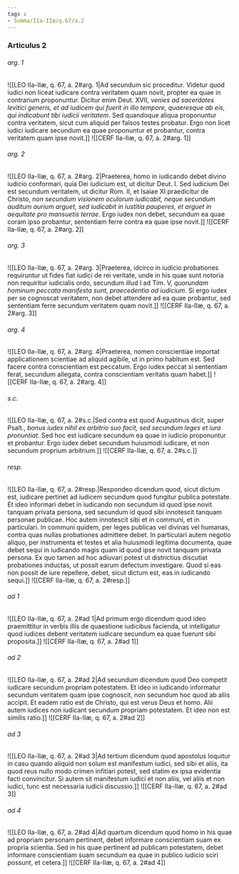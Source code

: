 ```yaml
---
tags : 
- Summa/IIa-IIæ/q.67/a.2
---
```


### Articulus 2

###### arg. 1
![[LEO IIa-IIæ, q. 67, a. 2#arg. 1|Ad secundum sic proceditur. Videtur quod iudici non liceat iudicare contra veritatem quam novit, propter ea quae in contrarium proponuntur. Dicitur enim Deut. XVII, *venies ad sacerdotes levitici generis, et ad iudicem qui fuerit in illo tempore, quaeresque ab eis, qui indicabunt tibi iudicii veritatem*. Sed quandoque aliqua proponuntur contra veritatem, sicut cum aliquid per falsos testes probatur. Ergo non licet iudici iudicare secundum ea quae proponuntur et probantur, contra veritatem quam ipse novit.]]
![[CERF IIa-IIæ, q. 67, a. 2#arg. 1]]

###### arg. 2
![[LEO IIa-IIæ, q. 67, a. 2#arg. 2|Praeterea, homo in iudicando debet divino iudicio conformari, quia Dei iudicium est, ut dicitur Deut. I. Sed iudicium Dei est secundum veritatem, ut dicitur Rom. II, et Isaiae XI praedicitur de Christo, *non secundum visionem oculorum iudicabit, neque secundum auditum aurium arguet, sed iudicabit in iustitia pauperes, et arguet in aequitate pro mansuetis terrae*. Ergo iudex non debet, secundum ea quae coram ipso probantur, sententiam ferre contra ea quae ipse novit.]]
![[CERF IIa-IIæ, q. 67, a. 2#arg. 2]]

###### arg. 3
![[LEO IIa-IIæ, q. 67, a. 2#arg. 3|Praeterea, idcirco in iudicio probationes requiruntur ut fides fiat iudici de rei veritate, unde in his quae sunt notoria non requiritur iudicialis ordo, secundum illud I ad Tim. V, *quorundam hominum peccata manifesta sunt, praecedentia ad iudicium*. Si ergo iudex per se cognoscat veritatem, non debet attendere ad ea quae probantur, sed sententiam ferre secundum veritatem quam novit.]]
![[CERF IIa-IIæ, q. 67, a. 2#arg. 3]]

###### arg. 4
![[LEO IIa-IIæ, q. 67, a. 2#arg. 4|Praeterea, nomen conscientiae importat applicationem scientiae ad aliquid agibile, ut in primo habitum est. Sed facere contra conscientiam est peccatum. Ergo iudex peccat si sententiam ferat, secundum allegata, contra conscientiam veritatis quam habet.]]
![[CERF IIa-IIæ, q. 67, a. 2#arg. 4]]

###### s.c.
![[LEO IIa-IIæ, q. 67, a. 2#s.c.|Sed contra est quod Augustinus dicit, super Psalt., *bonus iudex nihil ex arbitrio suo facit, sed secundum leges et iura pronuntiat*. Sed hoc est iudicare secundum ea quae in iudicio proponuntur et probantur. Ergo iudex debet secundum huiusmodi iudicare, et non secundum proprium arbitrium.]]
![[CERF IIa-IIæ, q. 67, a. 2#s.c.]]

###### resp.
![[LEO IIa-IIæ, q. 67, a. 2#resp.|Respondeo dicendum quod, sicut dictum est, iudicare pertinet ad iudicem secundum quod fungitur publica potestate. Et ideo informari debet in iudicando non secundum id quod ipse novit tanquam privata persona, sed secundum id quod sibi innotescit tanquam personae publicae. Hoc autem innotescit sibi et in communi, et in particulari. In communi quidem, per leges publicas vel divinas vel humanas, contra quas nullas probationes admittere debet. In particulari autem negotio aliquo, per instrumenta et testes et alia huiusmodi legitima documenta, quae debet sequi in iudicando magis quam id quod ipse novit tanquam privata persona. Ex quo tamen ad hoc adiuvari potest ut districtius discutiat probationes inductas, ut possit earum defectum investigare. Quod si eas non possit de iure repellere, debet, sicut dictum est, eas in iudicando sequi.]]
![[CERF IIa-IIæ, q. 67, a. 2#resp.]]

###### ad 1
![[LEO IIa-IIæ, q. 67, a. 2#ad 1|Ad primum ergo dicendum quod ideo praemittitur in verbis illis de quaestione iudicibus facienda, ut intelligatur quod iudices debent veritatem iudicare secundum ea quae fuerunt sibi proposita.]]
![[CERF IIa-IIæ, q. 67, a. 2#ad 1]]

###### ad 2
![[LEO IIa-IIæ, q. 67, a. 2#ad 2|Ad secundum dicendum quod Deo competit iudicare secundum propriam potestatem. Et ideo in iudicando informatur secundum veritatem quam ipse cognoscit, non secundum hoc quod ab aliis accipit. Et eadem ratio est de Christo, qui est verus Deus et homo. Alii autem iudices non iudicant secundum propriam potestatem. Et ideo non est similis ratio.]]
![[CERF IIa-IIæ, q. 67, a. 2#ad 2]]

###### ad 3
![[LEO IIa-IIæ, q. 67, a. 2#ad 3|Ad tertium dicendum quod apostolus loquitur in casu quando aliquid non solum est manifestum iudici, sed sibi et aliis, ita quod reus nullo modo crimen infitiari potest, sed statim ex ipsa evidentia facti convincitur. Si autem sit manifestum iudici et non aliis, vel aliis et non iudici, tunc est necessaria iudicii discussio.]]
![[CERF IIa-IIæ, q. 67, a. 2#ad 3]]

###### ad 4
![[LEO IIa-IIæ, q. 67, a. 2#ad 4|Ad quartum dicendum quod homo in his quae ad propriam personam pertinent, debet informare conscientiam suam ex propria scientia. Sed in his quae pertinent ad publicam potestatem, debet informare conscientiam suam secundum ea quae in publico iudicio sciri possunt, et cetera.]]
![[CERF IIa-IIæ, q. 67, a. 2#ad 4]]

